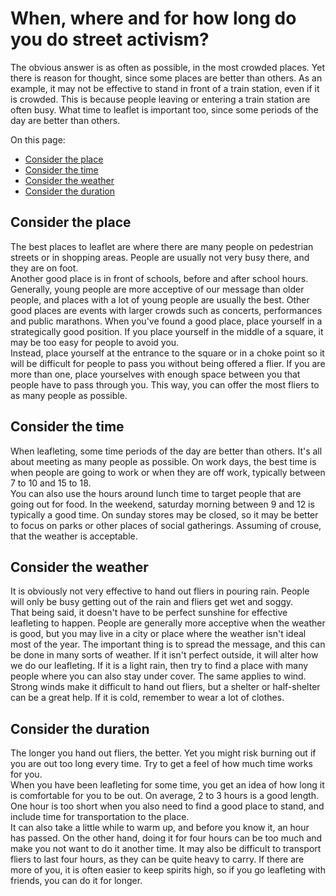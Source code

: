 # When, where and for how long do you do street activism?

The obvious answer is as often as possible, in the most crowded places. Yet
there is reason for thought, since some places are better than others. As an
example, it may not be effective to stand in front of a train station, even if
it is crowded. This is because people leaving or entering a train station are
often busy. What time to leaflet is important too, since some periods of the day
are better than others.    

On this page:

- [Consider the place](#consider-the-place)
- [Consider the time](#consider-the-time)
- [Consider the weather](#consider-the-weather)
- [Consider the duration](#consider-the-duration)

## <a name="consider-the-place"></a>Consider the place
The best places to leaflet are where there are many people on pedestrian streets
or in shopping areas. People are usually not very busy there, and they are on
foot.    
Another good place is in front of schools, before and after school hours.
Generally, young people are more acceptive of our message than older people, and
places with a lot of young people are usually the best. Other good places are
events with larger crowds such as concerts, performances and public marathons.
When you've found a good place, place yourself in a strategically good position.
If you place yourself in the middle of a square, it may be too easy for people
to avoid you.    
Instead, place yourself at the entrance to the square or in a choke point so it
will be difficult for people to pass you without being offered a flier. If you
are more than one, place yourselves with enough space between you that people
have to pass through you. This way, you can offer the most fliers to as many
people as possible.

## <a name="consider-the-time"></a>Consider the time
When leafleting, some time periods of the day are better than others. It's all
about meeting as many people as possible. On work days, the best time is when
people are going to work or when they are off work, typically between 7 to 10
and 15 to 18.    
You can also use the hours around lunch time to target people that are going out
for food. In the weekend, saturday morning between 9 and 12 is typically a good
time. On sunday stores may be closed, so it may be better to focus on parks or
other places of social gatherings. Assuming of crouse, that the weather is
acceptable.

## <a name="consider-the-weather"></a>Consider the weather
It is obviously not very effective to hand out fliers in pouring rain. People
will only be busy getting out of the rain and fliers get wet and soggy.    
That being said, it doesn't have to be perfect sunshine for effective leafleting
to happen. People are generally more acceptive when the weather is good, but you
may live in a city or place where the weather isn't ideal most of the year. The
important thing is to spread the message, and this can be done in many sorts of
weather. If it isn't perfect outside, it will alter how we do our leafleting. If
it is a light rain, then try to find a place with many people where you can also
stay under cover. The same applies to wind. Strong winds make it difficult to
hand out fliers, but a shelter or half-shelter can be a great help. If it is
cold, remember to wear a lot of clothes.

## <a name="consider-the-duration"></a>Consider the duration
The longer you hand out fliers, the better. Yet you might risk burning out if
you are out too long every time. Try to get a feel of how much time works for
you.    
When you have been leafleting for some time, you get an idea of how long it is
comfortable for you to be out. On average, 2 to 3 hours is a good length. One
hour is too short when you also need to find a good place to stand, and include
time for transportation to the place.    
It can also take a little while to warm up, and before you know it, an hour has
passed. On the other hand, doing it for four hours can be too much and make you
not want to do it another time. It may also be difficult to transport fliers to
last four hours, as they can be quite heavy to carry. If there are more of you,
it  is often easier to keep spirits high, so if you go leafleting with friends,
you can do it for longer.
